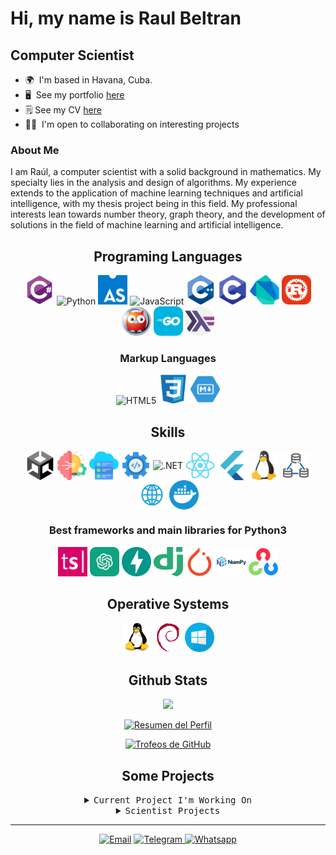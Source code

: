 # Hi, my name is Raul Beltran

## Computer Scientist
* 🌍  I'm based in Havana, Cuba.
* 🖥️  See my portfolio [here](https://rb58853.github.io/CV/)
* 🗒️  See my CV [here](https://github.com/rb58853/rb58853/raw/main/assets/cv%20.pdf)
* 🤝🏻  I'm open to collaborating on interesting projects


### About Me
I am Raúl, a computer scientist with a solid background in mathematics. My specialty lies in the analysis and design of algorithms. My experience extends to the application of machine learning techniques and artificial intelligence, with my thesis project being in this field.
My professional interests lean towards number theory, graph theory, and the development of solutions in the field of machine learning and artificial intelligence.

<!-- **Socials**
<p align="left"> <a href="https://www.github.com/rb58853" target="_blank" rel="noreferrer"><img src="assets/github.svg" width="30" height="30" /></a> <a href="https://t.me/rb58853" target="_blank" rel="noreferrer"><img src="assets/telegram.svg" width="30" height="30" /></a> <a href="mailto:rb58853@gmail.com" target="_blank" rel="noreferrer"><img src="assets/gmail.svg" width="30" height="30" /></a></p> -->


<h2 align = "center"> Programing Languages</h2>
<div align = "center">  
    <img src="https://raw.githubusercontent.com/devicons/devicon/master/icons/csharp/csharp-original.svg" minwidth= "47" minheight="47" width="47" height="47" alt="C#" title="C#"/>
    <img src="https://raw.githubusercontent.com/danielcranney/readme-generator/main/public/icons/skills/python-colored.svg" width="47" height="47" alt="Python" title="Python"/>
    <img src="https://github.com/rb58853/rb58853/raw/main/assets/asm.svg" width="47" height="47" alt="MIPS" title="Assembly"/>
    <img src="https://raw.githubusercontent.com/danielcranney/readme-generator/main/public/icons/skills/javascript-colored.svg" width="47" height="47" alt="JavaScript" title="JavaScript"/>
    <img src="https://raw.githubusercontent.com/devicons/devicon/master/icons/cplusplus/cplusplus-original.svg" width="47" height="47" alt="C++" title="C++" />
    <img src="assets/c.png" width="47" height="47" alt="C" title="C"/> 
    <img src="https://raw.githubusercontent.com/devicons/devicon/master/icons/dart/dart-original.svg" width="47" height="47" alt="Dart" title="Dart"/>
    <img src="assets/SkillIconsRust.png" width="47" height="47" alt="RUST" title="Rust"/> 
    <img src="assets/Prolog.png" width="47" height="47" alt="Prolog" title="Prolog"/>
    <img src="assets/GO.png" width="47" height="47" alt="Golang" title="Golang"/> 
    <img src="assets/Haskell.png" width="47" height="47" alt="Haskell" title="Haskell"/> 
</div>   



<h3 align="center">Markup Languages</h3>
<div align="center">
    <img src="https://raw.githubusercontent.com/danielcranney/readme-generator/main/public/icons/skills/html5-colored.svg" width="47" height="47" alt="HTML5" title="HTML5">
    <img src="https://raw.githubusercontent.com/devicons/devicon/master/icons/css3/css3-original.svg" width="47" height="47" alt="CSS" title="CSS">
    <img src="assets/markdown.png" width="47" height="47" alt="Markdown" title="Markdown">
</div>

<h2 align = "center"> Skills</h2>
<div align= "center">
      <img align="center" src="https://raw.githubusercontent.com/devicons/devicon/master/icons/unity/unity-original.svg" 
           width="47" height="47" alt="Unity" title="Unity"/>
    <img align="center" src="assets/AI.png" width="47" height="47" alt="Python" title="Artificial Intelligence"/>
  <img align="center" src="assets/SRI.png" width="47" height="47" alt="C#" title="Information Retrieval Systems"/>
  <img align="center" src="assets/compiler.png" width="47" height="47" alt="Compilers" title="Compilers"/>
  <img align="center" src="https://raw.githubusercontent.com/danielcranney/readme-generator/main/public/icons/skills/dot-net-colored.svg" width="47" height="47" alt=".NET" title=".Net"/>
  <img align="center" src="https://raw.githubusercontent.com/devicons/devicon/master/icons/react/react-original.svg" width="47" height="47" alt="C#" title="ReactJS"/>
  <img align="center" src="https://raw.githubusercontent.com/devicons/devicon/master/icons/flutter/flutter-original.svg" width="47" height="47" alt="C#" title="Flutter" />
  <img align="center" src="assets/OS.png" width="47" height="47" alt="C#" title="Operative Systems"/>
  <img align="center" src="assets/DS.png" width="47" height="47" alt="DS" title="Distributed Systems"/>
  <img align="center" src="assets/networks.png" width="47" height="47" alt="Networks" title="Networks"/>
  <img align="center" src="assets/docker.png" width="47" height="47" alt="Docker" title="Docker"/>
</div>




<h3 align = "center"> Best frameworks and main libraries for Python3</h3>
<div align = "center">
    <img src="https://github.com/rb58853/rb58853/raw/main/assets/typesense.webp" width="47" height="47" alt="Python" title="Typesense"/>
    <img src="https://github.com/rb58853/rb58853/raw/main/assets/openai.svg" width="47" height="47" alt="openai" title="OpenAI"/>
    <img src="https://github.com/devicons/devicon/raw/master/icons/fastapi/fastapi-original.svg" width="47" height="47" alt="Python" title="FastAPI"/>
    <img src="assets/django.png" width="47" height="47" alt="Django" title="Django"/>
    <img src="https://github.com/devicons/devicon/blob/master/icons/pytorch/pytorch-original.svg" title="Pytorch"  alt="Pytorch" width="47" height="47" title="Pytorch"/>
    <img src="https://github.com/devicons/devicon/blob/master/icons/numpy/numpy-original-wordmark.svg" title="Numpy" alt="Numpy" width="47" height="47" title="Numpy"/>
    <img src="https://github.com/devicons/devicon/blob/master/icons/opencv/opencv-original.svg" alt="mpl" width="47" height="47" title="OpenCV"/>
</div>




<h2 align = "center">Operative Systems</h2>
<div align= "center">
  <img src="https://raw.githubusercontent.com/devicons/devicon/master/icons/linux/linux-original.svg" title="Linux" alt="Linux" width="47" height="47"/> 
  <img src="https://raw.githubusercontent.com/devicons/devicon/master/icons/debian/debian-original.svg"  title="Debian" alt="Debian" width="47" height="47"/> 
  <img src="assets/windows.png"  title="Windows" alt="Windows" width="47" height="47"/> 
</div>














<h2 align = "center">Github Stats</h2>
<div align = "center">
<img width="1200" height="auto" src="https://streak-stats.demolab.com?user=rb58853&theme=radical&hide_border=false&border_radius=5&card_width=1200">


[![Resumen del Perfil](https://github-profile-summary-cards.vercel.app/api/cards/profile-details?username=rb58853&theme=radical)](https://github.com/rb58853)

<!-- [![Estadísticas de GitHub](https://github-readme-stats.vercel.app/api?username=rb58853&show_icons=true&theme=radical)](https://github.com/rb58853) -->

[![Trofeos de GitHub](https://github-profile-trophy.vercel.app/?username=rb58853&theme=radical&row=1&column=5&hide=no-frame,stars)](https://github.com/rb58853)

<!-- [![Estadísticas del lenguaje](https://github-readme-stats.vercel.app/api/top-langs/?username=rb58853&theme=radical&size_weight=0&count_weight=1&hide=CSS,HTML)](https://github.com/anuraghazra/github-readme-stats) -->

<!-- [![committers.top badge](https://user-badge.committers.top/cuba/rb58853.svg)](https://user-badge.committers.top/cuba/rb58853) -->

</div>
















<h2 align="center">Some Projects</h2>
<div align="center">
    <details>
        <summary><kbd>Current Project I'm Working On</kbd></summary>
        <!-- <kbd> -->
        <div><img width="300" height="auto" src="assets/projects/arcane/Logo.png"></div>
        <div align="left">

  ## Arcane
  Arcane is an innovative digital game that combines a sophisticated card-based combat system with traditional roguelike mechanics. The game implements three distinctive magical specializations: Elemental Mage (dominion of natural elements), Summoner Mage (convocation of supernatural entities) and Blood Mage (manipulation of vital essence).
  The technical system is built on Unity with C#, incorporating SOLID principles and agile development methodologies. A distinctive feature is its evolutionary card system, where each specialization has its own unique library of magical cards.
  
  To ensure global accessibility, Arcane implements an advanced internationalization system supporting multiple languages, including Spanish, English, Simplified/Traditional Chinese, Japanese, Korean, among others.

  The game offers broad possibilities for future expansion, including:
  * New magical systems and specializations
  * Expansion of the progression system
  * Multiplayer modes
  * New gameplay mechanics
  ### Languages and Technologies
  - **Unity**: Graphics engine used to generate the game
  - **C#**: Project code is programmed in C#
  - **Python**: Used in parallel to generate languages in indexing time
  - **OpenAI**: Python library used to automate language generation with NLP models
  ### Current Status
  Currently in development mode and is a closed-source project. Once the project is completed, an open-source repository will be created with purely informational purposes.

</div>
<!-- </kbd> -->
</div>
</details>

<!-- <details><summary align = "center"><kbd>OpenSource Projects</kbd></summary>
</details>
<details><summary align = "center"><kbd>Work Projects</kbd></summary>
</details> -->
<details><summary align = "center"><kbd>Scientist Projects</kbd></summary>
<details><summary align = "center">Audio Genre Classification</summary>
<div>

## Audio Genre Classification

The classification of music genres plays a crucial role in modern digital audio signal processing applications. In this study, we propose several machine learning approaches to accurately categorize music tracks into predefined genres. Each approach uses different sets of features that can be extracted from songs; ranging from common ones like MFCC (Mel-frequency cepstral coefficients) and direct audio signals to less explored features in this context such as song lyrics and Wavelet Transform. To evaluate the models, we use the GTZAN reference dataset in the field. The results obtained highlight that song lyrics do not contribute much to classification, at least in the dataset used. The other models show results consistent with the state of the art, with an accuracy between 75% and 80%.

### Languages and Technologies
* Machin Learning / Artificial Intelligence | Python
* Models: CNN, RNN
* Keywords: Music genre, CNN, spectrograms, MFCC, Conv1D, encoder

<div align = "right">
<kbd><a src="https://github.com/science-engineering-art/mugenfier">
<img src="assets/github.svg" width="15" height="15" alt=""/> 
repository</a></kbd>   
<kbd><a src="https://rb58853.github.io/CV/projects/audioML/audioML.pdf">paper</a></kbd>
<div>

</div>
</details>


<details><summary align = "center">Image Retrieval System using Machine Learning</summary>
<div>

# Image Retrieval System using Machine Learning
In this project, the problem of precise image retrieval is addressed. The work employs a new approach: the application of the Segment Anything (SAM) segmentation models and the Constractive Language-Image Pretraining (CLIP) model for the generation of multimodal embeddings. Special emphasis is placed on image retrieval via precise queries, taking into account the position of image segments that compose the same, processing both text and images.

### Languages and Technologies
* IRS / ML / AI | Python
* Keywords: Embeddings, Multimodals Embeddings

<div align = "right">
<kbd><a src="https://github.com/rb58853/ML-RSI-Images">
<img src="assets/github.svg" width="15" height="15" alt=""/> 
repository</a></kbd>   
<kbd><a src="https://rb58853.github.io/CV/projects/IRSImagesCLIP/IRSImagesCLIP.pdf">paper</a></kbd>
<div>

</div>


</details>

</details>







---
<div align=center>
 <!-- <a href="https://www.linkedin.com/in/kartikkapgate/" target="_blank"><img src="https://img.shields.io/static/v1?style=for-the-badge&message=LinkedIn&color=0A47C2&logo=LinkedIn&logoColor=FFFFFF&label=" alt="LinkedIn" /></a> -->
<a href="mailto:rb58853@gmail.com" target="_blank"><img alt="Email" src="https://img.shields.io/static/v1?style=for-the-badge&message=Gmail&color=EA4335&logo=Gmail&logoColor=FFFFFF&label=" /></a>
<a href="https://t.me/rb58853" target="_blank">
<img alt="Telegram" src="https://img.shields.io/static/v1?style=for-the-badge&message=Telegram&color=0088CC&logo=Telegram&logoColor=FFFFFF&label=" />
</a>
<a href="wa.me/5358486223" target="_blank">
<img alt="Whatsapp" src="https://img.shields.io/static/v1?style=for-the-badge&message=Whatsapp&color=25D347&logo=Whatsapp&logoColor=FFFFFF&label=" />
</a>
<!-- <a href="wa.me/5358486223" target="_blank"><img alt="Steam" src="https://img.shields.io/static/v1?style=for-the-badge&message=Steam&color=00AEFF&logo=Steam&logoColor=FFFFFF&label=" /></a> -->
</div>

